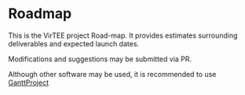# Roadmap

This is the VirTEE project Road-map. It provides estimates surrounding
deliverables and expected launch dates.

Modifications and suggestions may be submitted via PR.

Although other software may be used, it is recommended to use [GanttProject](https://github.com/bardsoftware/ganttproject)